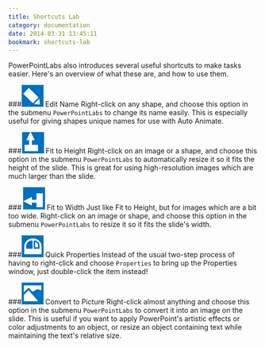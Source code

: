 ```yaml
---
title: Shortcuts Lab
category: documentation
date: 2014-03-31 13:45:11
bookmark: shortcuts-lab
---
```


PowerPointLabs also introduces several useful shortcuts to make tasks easier. Here's an overview of what these are, and how to use them.

###![](./img/docs/misc-1.png) Edit Name
Right-click on any shape, and choose this option in the submenu `PowerPointLabs` to change its name easily. This is especially useful for giving shapes unique names for use with Auto Animate.

###![](./img/docs/misc-2.png) Fit to Height
Right-click on an image or a shape, and choose this option in the submenu `PowerPointLabs` to automatically resize it so it fits the height of the slide. This is great for using high-resolution images which are much larger than the slide.

###![](./img/docs/misc-3.png) Fit to Width
Just like Fit to Height, but for images which are a bit too wide. Right-click on an image or shape, and choose this option in the submenu `PowerPointLabs` to resize it so it fits the slide's width.

###![](./img/docs/misc-4.png) Quick Properties
Instead of the usual two-step process of having to right-click and choose `Properties` to bring up the Properties window, just double-click the item instead!

###![](./img/docs/misc-5.png) Convert to Picture
Right-click almost anything and choose this option in the submenu `PowerPointLabs` to convert it into an image on the slide.
This is useful if you want to apply PowerPoint's artistic effects or color adjustments to an object, or resize an object containing text while maintaining the text's relative size.

